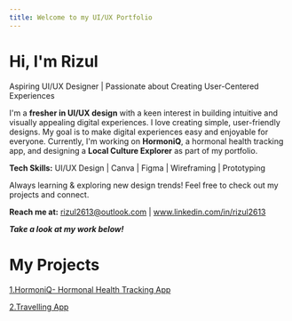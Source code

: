 ```yaml
---
title: Welcome to my UI/UX Portfolio
---
```

#  Hi, I'm Rizul  
  Aspiring UI/UX Designer | Passionate about Creating User-Centered Experiences  

I'm a **fresher in UI/UX design** with a keen interest in building intuitive and visually appealing digital experiences.
I love creating simple, user-friendly designs. 
My goal is to make digital experiences easy and enjoyable for everyone.
Currently, I'm working on **HormoniQ**, a hormonal health tracking app, and designing a **Local Culture Explorer** as part of my portfolio.  

**Tech Skills:** UI/UX Design | Canva | Figma | Wireframing | Prototyping    

Always learning & exploring new design trends! Feel free to check out my projects and connect.  

**Reach me at:** rizul2613@outlook.com | www.linkedin.com/in/rizul2613

***Take a look at my work below!***

# My Projects
[1.HormoniQ- Hormonal Health Tracking App](hormoniQ.md)


[2.Travelling App](travelling_app.md)
